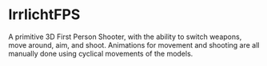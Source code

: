 # IrrlichtFPS
A primitive 3D First Person Shooter, with the ability to switch weapons, move around, aim, and shoot. Animations for movement and shooting 
are all manually done using cyclical movements of the models.

